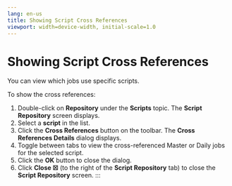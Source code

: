 ```yaml
---
lang: en-us
title: Showing Script Cross References
viewport: width=device-width, initial-scale=1.0
---
```


#  Showing Script Cross References

You can view which jobs use specific scripts.

To show the cross references:

1.  Double-click on **Repository** under the **Scripts** topic. The
    **Script Repository** screen displays.
2.  Select a **script** in the list.
3.  Click the **Cross References** button on the toolbar. The **Cross
    References Details** dialog displays.
4.  Toggle between tabs to view the cross-referenced Master or Daily
    jobs for the selected script.
5.  Click the **OK** button to close the dialog.
6.  Click **Close ☒** (to the right of the **Script Repository** tab) to
    close the **Script Repository** screen.
:::

 

